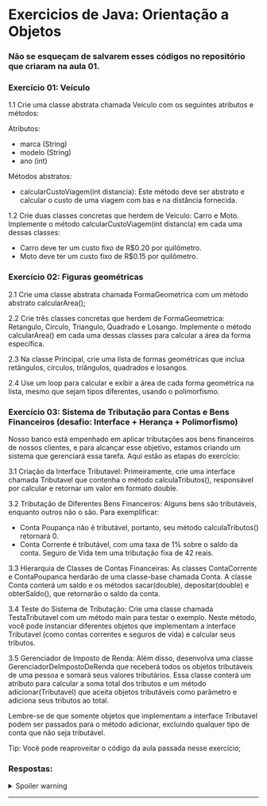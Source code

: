 # Exercicios de Java: Orientação a Objetos

### Não se esqueçam de salvarem esses códigos no repositório que criaram na aula 01.

### Exercício 01: Veículo

1.1 Crie uma classe abstrata chamada Veiculo com os seguintes atributos e métodos:

Atributos:
- marca (String)
- modelo (String)
- ano (int)

Métodos abstratos:
- calcularCustoViagem(int distancia): Este método deve ser abstrato e calcular o custo de uma viagem com bas e na distância fornecida.

1.2 Crie duas classes concretas que herdem de Veiculo: Carro e Moto. Implemente o método calcularCustoViagem(int distancia) em cada uma dessas classes:

- Carro deve ter um custo fixo de R$0.20 por quilômetro.
- Moto deve ter um custo fixo de R$0.15 por quilômetro.

### Exercício 02: Figuras geométricas

2.1 Crie uma classe abstrata chamada FormaGeometrica com um método abstrato calcularArea();

2.2 Crie três classes concretas que herdem de FormaGeometrica: Retangulo, Circulo, Triangulo, Quadrado e Losango. Implemente o método calcularArea() em cada uma dessas classes para calcular a área da forma específica.

2.3 Na classe Principal, crie uma lista de formas geométricas que inclua retângulos, círculos, triângulos, quadrados e losangos.

2.4 Use um loop para calcular e exibir a área de cada forma geométrica na lista, mesmo que sejam tipos diferentes, usando o polimorfismo.

### Exercício 03: Sistema de Tributação para Contas e Bens Financeiros (desafio: Interface + Herança + Polimorfismo)

Nosso banco está empenhado em aplicar tributações aos bens financeiros de nossos clientes, e para alcançar esse objetivo, estamos criando um sistema que gerenciará essa tarefa. Aqui estão as etapas do exercício:

3.1 Criação da Interface Tributavel:
Primeiramente, crie uma interface chamada Tributavel que contenha o método calculaTributos(), responsável por calcular e retornar um valor em formato double.

3.2 Tributação de Diferentes Bens Financeiros:
Alguns bens são tributáveis, enquanto outros não o são. Para exemplificar:

- Conta Poupança não é tributável, portanto, seu método calculaTributos() retornará 0.
- Conta Corrente é tributável, com uma taxa de 1% sobre o saldo da conta.
Seguro de Vida tem uma tributação fixa de 42 reais.

3.3 Hierarquia de Classes de Contas Financeiras:
As classes ContaCorrente e ContaPoupanca herdarão de uma classe-base chamada Conta. A classe Conta conterá um saldo e os métodos sacar(double), depositar(double) e obterSaldo(), que retornarão o saldo da conta.

3.4 Teste do Sistema de Tributação:
Crie uma classe chamada TestaTributavel com um método main para testar o exemplo. Neste método, você pode instanciar diferentes objetos que implementam a interface Tributavel (como contas correntes e seguros de vida) e calcular seus tributos.

3.5 Gerenciador de Imposto de Renda:
Além disso, desenvolva uma classe GerenciadorDeImpostoDeRenda que receberá todos os objetos tributáveis de uma pessoa e somará seus valores tributários. Essa classe conterá um atributo para calcular a soma total dos tributos e um método adicionar(Tributavel) que aceita objetos tributáveis como parâmetro e adiciona seus tributos ao total.

Lembre-se de que somente objetos que implementam a interface Tributavel podem ser passados para o método adicionar, excluindo qualquer tipo de conta que não seja tributável.

Tip: Você pode reaproveitar o código da aula passada nesse exercício;

### Respostas:

<details>
 <summary>Spoiler warning</summary>
  
  ![image](https://cdn.dicionariopopular.com/imagens/giphy-1.gif)

  Vocês já sabem né?

</details>

* * *

